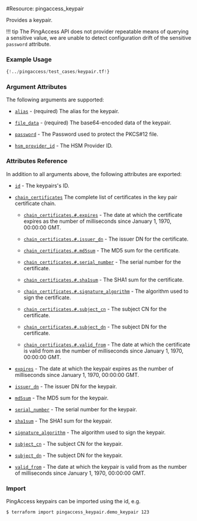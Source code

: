 #Resource: pingaccess_keypair

Provides a keypair.

!!! tip
    The PingAccess API does not provider repeatable means of querying a sensitive value, we are unable to detect configuration drift of the sensitive `password` attribute.

### Example Usage
```terraform
{!../pingaccess/test_cases/keypair.tf!}
```
### Argument Attributes
The following arguments are supported:

- [`alias`](#alias) - (required) The alias for the keypair.

- [`file_data`](#file_data) - (required) The base64-encoded data of the keypair.

- [`password`](#password) - The Password used to protect the PKCS#12 file.

- [`hsm_provider_id`](#hsm_provider_id) - The HSM Provider ID.

### Attributes Reference

In addition to all arguments above, the following attributes are exported:

- [`id`](#id) - The keypairs's ID.

- [`chain_certificates`](#chain_certificates) The complete list of certificates in the key pair certificate chain.

    - [`chain_certificates.#.expires`](#chain_certificates-expires) - The date at which the certificate expires as the number of milliseconds since January 1, 1970, 00:00:00 GMT.

    - [`chain_certificates.#.issuer_dn`](#chain_certificates-issuer_dn) - The issuer DN for the certificate.

    - [`chain_certificates.#.md5sum`](#chain_certificates-md5sum) - The MD5 sum for the certificate.

    - [`chain_certificates.#.serial_number`](#chain_certificates-serial_number) - The serial number for the certificate.

    - [`chain_certificates.#.sha1sum`](#chain_certificates-sha1sum) - The SHA1 sum for the certificate.

    - [`chain_certificates.#.signature_algorithm`](#chain_certificates-signature_algorithm) -  The algorithm used to sign the certificate.

    - [`chain_certificates.#.subject_cn`](#chain_certificates-subject_cn) - The subject CN for the certificate.

    - [`chain_certificates.#.subject_dn`](#chain_certificates-subject_dn) - The subject DN for the certificate.

    - [`chain_certificates.#.valid_from`](#chain_certificates-valid_from) - The date at which the certificate is valid from as the number of milliseconds since January 1, 1970, 00:00:00 GMT.

- [`expires`](#expires) - The date at which the keypair expires as the number of milliseconds since January 1, 1970, 00:00:00 GMT.

- [`issuer_dn`](#issuer_dn) - The issuer DN for the keypair.

- [`md5sum`](#md5sum) - The MD5 sum for the keypair.

- [`serial_number`](#serial_number) - The serial number for the keypair.

- [`sha1sum`](#sha1sum) - The SHA1 sum for the keypair.

- [`signature_algorithm`](#signature_algorithm) -  The algorithm used to sign the keypair.

- [`subject_cn`](#subject_cn) - The subject CN for the keypair.

- [`subject_dn`](#subject_dn) - The subject DN for the keypair.

- [`valid_from`](#valid_from) - The date at which the keypair is valid from as the number of milliseconds since January 1, 1970, 00:00:00 GMT.

### Import

PingAccess keypairs can be imported using the id, e.g.

```bash
$ terraform import pingaccess_keypair.demo_keypair 123
```
